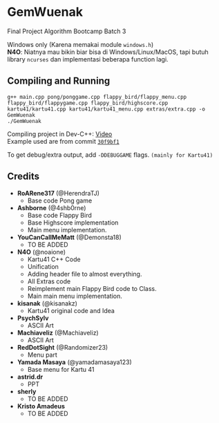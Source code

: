 # GemWuenak
Final Project Algorithm Bootcamp Batch 3

Windows only (Karena memakai module `windows.h`)<br>
**N4O**: Niatnya mau bikin biar bisa di Windows/Linux/MacOS, tapi butuh library `ncurses` dan implementasi beberapa function lagi.

## Compiling and Running
`g++ main.cpp pong/ponggame.cpp flappy_bird/flappy_menu.cpp flappy_bird/flappygame.cpp flappy_bird/highscore.cpp kartu41/kartu41.cpp kartu41/kartu41_menu.cpp extras/extra.cpp -o GemWuenak`<br>
`./GemWuenak`

Compiling project in Dev-C++: [Video](https://cdn.discordapp.com/attachments/741333670241239051/749134631361708042/dPSVjACN8N.mp4)<br>
Example used are from commit [`30f9bf1`](https://github.com/noaione/GemWuenak/commit/30f9bf1c9b252174dbe59616b0a75d411bf8ec31)

To get debug/extra output, add `-DDEBUGGAME` flags. `(mainly for Kartu41)`

## Credits
- **RoARene317** (@HerendraTJ)
    - Base code Pong game
- **Ashborne** (@4shb0rne)
    - Base code Flappy Bird
    - Base Highscore implementation
    - Main menu implementation.
- **YouCanCallMeMatt** (@Demonsta18)
    - TO BE ADDED
- **N4O** (@noaione)
    - Kartu41 C++ Code
    - Unification
    - Adding header file to almost everything.
    - All Extras code
    - Reimplement main Flappy Bird code to Class.
    - Main main menu implementation.
- **kisanak** (@kisanakz)
    - Kartu41 original code and Idea
- **PsychSylv**
    - ASCII Art
- **Machiaveliz** (@Machiaveliz)
    - ASCII Art
- **RedDotSight** (@Randomizer23)
    - Menu part
- **Yamada Masaya** (@yamadamasaya123)
    - Base menu for Kartu 41
- **astrid.dr**
    - PPT
- **sherly**
    - TO BE ADDED
- **Kristo Amadeus**
    - TO BE ADDED
